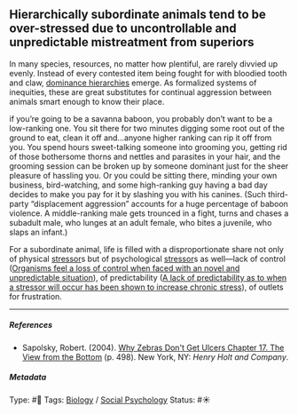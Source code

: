## Hierarchically subordinate animals tend to be over-stressed due to uncontrollable and unpredictable mistreatment from superiors

In many species, resources, no matter how plentiful, are rarely divvied up evenly. Instead of every contested item being fought for with bloodied tooth and claw, [dominance hierarchies]() emerge. As formalized systems of inequities, these are great substitutes for continual aggression between animals smart enough to know their place.

if you’re going to be a savanna baboon, you probably don’t want to be a low-ranking one. You sit there for two minutes digging some root out of the ground to eat, clean it off and…anyone higher ranking can rip it off from you. You spend hours sweet-talking someone into grooming you, getting rid of those bothersome thorns and nettles and parasites in your hair, and the grooming session can be broken up by someone dominant just for the sheer pleasure of hassling you. Or you could be sitting there, minding your own business, bird-watching, and some high-ranking guy having a bad day decides to make you pay for it by slashing you with his canines. (Such third-party “displacement aggression” accounts for a huge percentage of baboon violence. A middle-ranking male gets trounced in a fight, turns and chases a subadult male, who lunges at an adult female, who bites a juvenile, who slaps an infant.) 

For a subordinate animal, life is filled with a disproportionate share not only of physical [stressor](Stressor.md)s but of psychological [stressor](Stressor.md)s as well—lack of control ([Organisms feel a loss of control when faced with an novel and unpredictable situation](Organisms%20feel%20a%20loss%20of%20control%20when%20faced%20with%20an%20novel%20and%20unpredictable%20situation.md)), of predictability ([A lack of predictability as to when a stressor will occur has been shown to increase chronic stress](A%20lack%20of%20predictability%20as%20to%20when%20a%20stressor%20will%20occur%20has%20been%20shown%20to%20increase%20chronic%20stress.md)), of outlets for frustration.

---

##### References

* Sapolsky, Robert. (2004). [Why Zebras Don't Get Ulcers Chapter 17. The View from the Bottom](Why%20Zebras%20Don't%20Get%20Ulcers%20Chapter%2017.%20The%20View%20from%20the%20Bottom.md) (p. 498). New York, NY: *Henry Holt and Company*.

##### Metadata

Type: #🔴 
Tags: [Biology]() / [Social Psychology](Social%20Psychology.md) 
Status: #☀️ 
